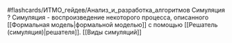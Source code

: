 #flashcards/ИТМО_гейдев/Анализ_и_разработка_алгоритмов 
Симуляция
?
Симуляция - воспроизведение некоторого процесса, описанного [[Формальная модель|формальной моделью]] с помощью [[Решатель (симуляция)|решателя]].
[[Виды симуляций]]